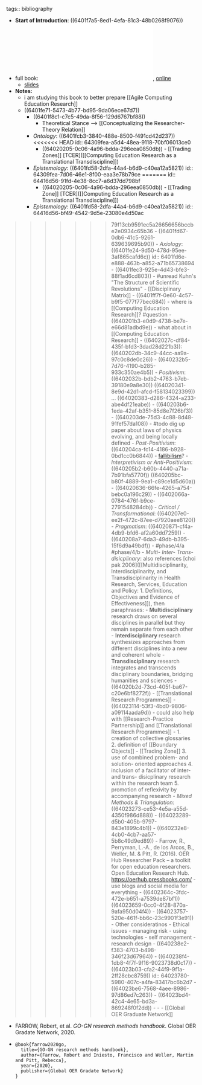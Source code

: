 tags:: bibliography

- **Start of Introduction**: ((6401f7a5-8ed1-4efa-81c3-48b0268f9076))
- full book: ![local copy](../assets/Research-Methods-Handbook-1649270384_1677850406700_0.pdf), [online](https://open.library.okstate.edu/gognresearchmethods/)
	- [slides](https://www.slideshare.net/eLearnCenter/research-methods-uoc-2013)
- **Notes:**
	- i am studying this book to better prepare [[Agile Computing Education Research]]
	- ((6401fe71-5473-4b77-bd95-9da06ece67d7))
		- ((6401f8c1-c7c5-49da-8f56-129d6767bf88))
			- Theoretical Stance --> [[Conceptualizing the Researcher-Theory Relation]]
		- *Ontology*: ((6401fcb3-3840-488e-8500-f491cd42d237))
<<<<<<< HEAD
		  id:: 64309fea-a5d4-48ea-9118-70bf06013ce0
			- ((64020205-0c06-4a96-bdda-296eea0850db)) - [[Trading Zones]] [TCER]([[Computing Education Research as a Translational Transdiscipline]])
		- *Epistemology*: ((6401fd58-2dfa-44a4-b6d9-c40ea12a5821))
		  id:: 64309fea-7d06-46e1-8f00-eaa3e78b79ce
=======
		  id:: 64416d56-91fd-4e38-8cc7-a6d37dd798bf
			- ((64020205-0c06-4a96-bdda-296eea0850db)) - [[Trading Zone]] [TCER]([[Computing Education Research as a Translational Transdiscipline]])
		- *Epistemology*: ((6401fd58-2dfa-44a4-b6d9-c40ea12a5821))
		  id:: 64416d56-bf49-4542-9d5e-23080e4d50ac
>>>>>>> 79f13cb9591ec5a26656656bccbe2e0934c65b36
			- ((6401fd67-0db6-41c5-9261-639639695b90))
		- *Axiology*: ((6401fe24-9d50-478d-95ee-3af865cafd6c))
		  id:: 6401fd6e-e888-463b-a852-a71b65738694
	- ((6401fec3-925e-4d43-bfe3-88f1ad6cd803))
		- #unread Kuhn's "The Structure of Scientific Revolutions"
			- [[Disciplinary Matrix]]
		- ((6401ff7f-0e60-4c57-b9f5-077f77bec684))
			- where is [[Computing Education Research]]? #question
		- ((640201b3-e0d9-4738-be7e-e66d81adbd9e))
			- what about in [[Computing Education Research]]
	- ((6402027c-df84-435f-bfd3-3dad28d221b3)): ((640202db-34c9-44cc-aa9a-97c0c8de0c26))
		- ((640232b5-7d76-4190-b285-933c350ae4b5))
		- *Positivism*: ((6402032b-bdb2-4763-b7eb-39180e9a8e30)) ((64020341-8e9d-42d1-afcd-f58134023399)) ... ((64020383-d286-4324-a233-abe4df21eabe))
			- ((640203b6-1eda-42af-b351-85d8e7f26bf3))
			- ((640203de-75d3-4c88-8d48-91fef57da108))
				- #todo dig up paper about laws of physics evolving, and being locally defined
		- *Post-Positivism*: ((640204ca-fc14-4186-b928-0bd1cc0b6844))
			- [fallibilism](https://iep.utm.edu/fallibil/#:~:text=Fallibilism%20is%20the%20epistemological%20thesis,the%20truth%20of%20the%20belief.)?
		- *Interpretivism or Anti-Positivism*: ((640205b2-b60b-4440-a71a-7b91bfa5770f)) ((640205bc-b80f-4889-9ea1-c89ce1d5d60a))
			- ((64020636-66fe-4265-a754-bebc0a196c29))
			- ((6402066a-0784-476f-b9ce-2791548284db))
		- *Critical / Transformational*: ((640207e0-ee2f-472c-87ee-d7920aee8120))
		- *Pragmatism*: ((64020871-cf4a-4db9-bfd6-af2a60dd7259))
			- ((640208a7-6da3-49db-b395-15f6d9a49bdf))
				- #phase/4/a #phase/4/b
		- *Multi- Inter- Trans- disicplinary*: also references [choi pak 2006]([[Multidisciplinarity, Interdisciplinarity, and Transdisciplinarity in Health Research, Services, Education and Policy: 1. Definitions, Objectives and Evidence of Effectiveness]]), then paraphrases:
			- **Multidisciplinary** research draws on several disciplines in parallel but they remain separate from each other
			- **Interdisciplinary** research synthesizes approaches from different disciplines into a new and coherent whole
			- **Transdisciplinary** research integrates and transcends disciplinary boundaries, bridging humanities and sciences
			- ((64020b2d-73cd-405f-ba67-c20e6bf8272f))
				- [[Translational Research Programmes]]
			- ((64023114-53f3-4bd0-9806-a09114aada9d)) - could also help with [[Research-Practice Partnership]] and [[Translational Research Programmes]]
				- 1. creation of collective glossaries
				  2. definition of [[Boundary Objects]] - [[Trading Zone]]
				  3. use of combined problem- and solution- oriented approaches
				  4. inclusion of a facilitator of inter- and trans- disicplinary research within the research team
				  5. promotion of reflexivity by accompanying research
		- *Mixed Methods & Triangulation*: ((64023273-ce53-4e5a-a55d-4350f986d888))
			- ((64023289-d5b0-405b-9797-843e1899c4b1))
	- ((640232e8-4cb0-4cb7-aa57-5b8c49d9ed89))
		- Farrow, R., Perryman, L.-A., de los Arcos, B., Weller, M. & Pitt, R. (2016). OER Hub Researcher Pack – a toolkit for open education researchers. Open Education Research Hub. https://oerhub.pressbooks.com/
		- use blogs and social media for everything
	- ((6402364c-3fdc-472e-b651-a7539de87bf1)) ((64023659-0cc0-4f28-870a-9afa950d04f4))
		- ((64023757-520e-461f-bb6c-23c9901f3e91))
		- Other consideratinos
			- Ethical issues
			- managing risk
			- using technologies
			- self management
			- research design
				- ((640238e2-f383-4703-b498-346f23d67964))
	- ((640238f4-1db8-4f7f-9f16-9023738d0c17))
		- ((64023b03-cfa2-44f9-9f1a-2ff28cbc8759))
		  id:: 64023780-5980-407c-a4fa-83417bc6b2d7
			- ((64023be6-7568-4aee-8986-97d86ed7c263))
			- ((64023bd4-42c4-4e65-bd3a-869248f0f2dd))
		-
	-
	- [[Global OER Graduate Network]]
- FARROW, Robert, et al. *GO-GN research methods handbook*. Global OER Gradate Network, 2020.
- ```
  @book{farrow2020go,
    title={GO-GN research methods handbook},
    author={Farrow, Robert and Iniesto, Francisco and Weller, Martin and Pitt, Rebecca},
    year={2020},
    publisher={Global OER Gradate Network}
  }
  ```